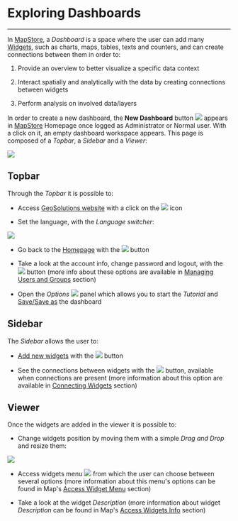 # Exploring Dashboards
**********************

In [MapStore](https://mapstore.geosolutionsgroup.com/mapstore/#/), a *Dashboard* is a space where the user can add many [Widgets](widgets.md), such as charts, maps, tables, texts and counters, and can create connections between them in order to:

1. Provide an overview to better visualize a specific data context

2. Interact spatially and analytically with the data by creating connections between widgets

3. Perform analysis on involved data/layers

In order to create a new dashboard, the **New Dashboard** button <img src="../img/button/dash-icon.jpg" class="ms-docbutton"/> appears in [MapStore](https://mapstore.geosolutionsgroup.com/mapstore/#/) Homepage once logged as Administrator or Normal user. With a click on it, an empty dashboard workspace appears. This page is composed of a *Topbar*, a *Sidebar* and a *Viewer*:

<img src="../img/exploring-dashboards/dashboard-1.jpg" class="ms-docimage"/>

## Topbar

Through the *Topbar* it is possible to:

* Access [GeoSolutions website](https://www.geo-solutions.it/) with a click on the <img src="../img/button/geosolutions-link.jpg" class="ms-docbutton"/> icon

* Set the language, with the *Language switcher*:

<img src="../img/exploring-dashboards/language-switcher.jpg" class="ms-docimage"  style="max-width:150px;"/>

* Go back to the [Homepage](https://mapstore.geosolutionsgroup.com/mapstore/#/) with the <img src="../img/button/home-page-icon.jpg" class="ms-docbutton"/> button

* Take a look at the account info, change password and logout, with the <img src="../img/button/logged.jpg" class="ms-docbutton"/> button (more info about these options are available in [Managing Users and Groups](managing-users-and-groups.md) section)

* Open the *Options* <img src="../img/button/burger.jpg" class="ms-docbutton"/> panel which allows you to start the *Tutorial* and [Save/Save as](resources-properties.md) the dashboard

## Sidebar

The *Sidebar* allows the user to:

* [Add new widgets](adding-widgets.md) with the <img src="../img/button/+++.jpg" class="ms-docbutton"/> button

* See the connections between widgets with the <img src="../img/button/show-connections.jpg" class="ms-docbutton"/> button, available when connections are present (more information about this option are available in [Connecting Widgets](connecting-widgets.md) section)

## Viewer

Once the widgets are added in the viewer it is possible to:

* Change widgets position by moving them with a simple *Drag and Drop* and resize them:

<img src="../img/exploring-dashboards/move-resize.gif" class="ms-docimage"/>

* Access widgets menu <img src="../img/button/menu.jpg" class="ms-docbutton"/> from which the user can choose between several options (more information about this menu's options can be found in Map's [Access Widget Menu](widgets.md#access-widgets-menu) section)

* Take a look at the widget *Description* (more information about widget *Description* can be found in Map's [Access Widgets Info](widgets.md#access-widgets-info) section)
